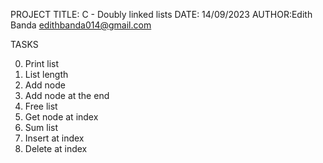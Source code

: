 PROJECT TITLE: C - Doubly linked lists
DATE: 14/09/2023
AUTHOR:Edith Banda <edithbanda014@gmail.com>

TASKS

0. Print list
1. List length
2. Add node
3. Add node at the end
4. Free list
5. Get node at index
6. Sum list
7. Insert at index
8. Delete at index
